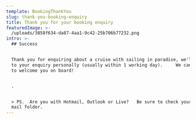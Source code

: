 ```yaml
---
template: BookingThankYou
slug: thank-you-booking-enquiry
title: Thank you for your booking enquiry
featuredImage: >-
  /uploads/3058f634-da87-4aa1-9c42-25b706b77232.png
intro: >-
  ## Success


  Thank you for enquiring about a cruise with sailing in paradise, we'll reply
  to your enquiry personally (usually within 1 working day).     We can't wait
  to welcome you on board!


  .


  > PS.  Are you with Hotmail, Outlook or Live?   Be sure to check your junk
  mail folder.
---
```


